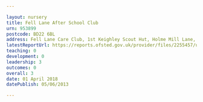 ```yaml
---

layout: nursery
title: Fell Lane After School Club
urn: 953899
postcode: BD22 6BL
address: Fell Lane Care Club, 1st Keighley Scout Hut, Holme Mill Lane, Fell Lane, Keighley, BD22 6BL
latestReportUrl: https://reports.ofsted.gov.uk/provider/files/2255457/urn/953899.pdf
teaching: 0
development: 0
leadership: 3
outcomes: 0
overall: 3
date: 01 April 2018 
datePublish: 05/06/2013

---
```

